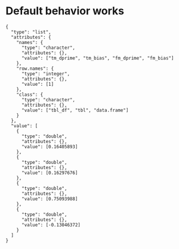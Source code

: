 # Default behavior works

    {
      "type": "list",
      "attributes": {
        "names": {
          "type": "character",
          "attributes": {},
          "value": ["tm_dprime", "tm_bias", "fm_dprime", "fm_bias"]
        },
        "row.names": {
          "type": "integer",
          "attributes": {},
          "value": [1]
        },
        "class": {
          "type": "character",
          "attributes": {},
          "value": ["tbl_df", "tbl", "data.frame"]
        }
      },
      "value": [
        {
          "type": "double",
          "attributes": {},
          "value": [0.16405893]
        },
        {
          "type": "double",
          "attributes": {},
          "value": [0.16297676]
        },
        {
          "type": "double",
          "attributes": {},
          "value": [0.75093988]
        },
        {
          "type": "double",
          "attributes": {},
          "value": [-0.13046372]
        }
      ]
    }

